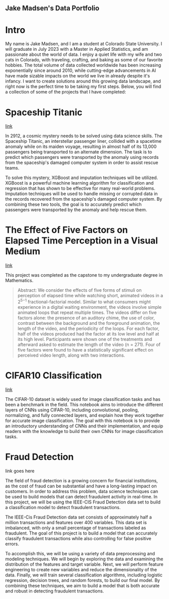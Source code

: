 ## Jake Madsen's Data Portfolio
# Intro
My name is Jake Madsen, and I am a student at Colorado State University. I will graduate in July 2023 with a Master in Applied Statistics, and am passionate about the world of data. I enjoy a quiet life with my wife and two cats in Colorado, with traveling, crafting, and baking as some of our favorite hobbies. The total volume of data collected worldwide has been increasing exponentially since around 2010, while cutting-edge advancements in AI have made sizable impacts on the world we live in already despite it's infancy. I want to create solutions around this growing data landscape, and right now is the perfect time to be taking my first steps.
Below, you will find a collection of some of the projects that I have completed:

# Spaceship Titanic
[link](https://github.com/icosahedron10/spaceship-titanic/blob/main/Spaceship_Titanic.ipynb)

In 2912, a cosmic mystery needs to be solved using data science skills. The Spaceship Titanic, an interstellar passenger liner, collided with a spacetime anomaly while on its maiden voyage, resulting in almost half of its 13,000 passengers being transported to an alternate dimension. The task is to predict which passengers were transported by the anomaly using records from the spaceship's damaged computer system in order to assist rescue teams.

To solve this mystery, XGBoost and imputation techniques will be utilized. XGBoost is a powerful machine learning algorithm for classification and regression that has shown to be effective for many real-world problems. Imputation techniques will be used to handle missing or corrupted data in the records recovered from the spaceship's damaged computer system. By combining these two tools, the goal is to accurately predict which passengers were transported by the anomaly and help rescue them.

# The Effect of Five Factors on Elapsed Time Perception in a Visual Medium
[link](https://github.com/icosahedron10/data-projects/blob/main/The%20Effect%20of%20Five%20Factors%20on%20Elapsed%20Time%20Perception%20in%20a%20Visual%20Medium.pdf)

This project was completed as the capstone to my undergraduate degree in Mathematics.
>Abstract: We consider the effects of five forms of stimuli on perception of elapsed time while watching short, animated videos in a 2<sup>5−1</sup> fractional-factorial model. Similar to what consumers might experience in a digital waiting environment, the videos involve simple animated loops that repeat multiple times. The videos differ on five factors alone: the presence of an auditory chime, the use of color, contrast between the background and the foreground animation, the length of the video, and the periodicity of the loops. For each factor, half of the videos produced had the factor at its low level and half at its high level. Participants were shown one of the treatments and afterward asked to estimate the length of the video (n = 271). Four of five factors were found to have a statistically significant effect on perceived video length, along with two interactions.

# CIFAR10 Classification
[link](https://github.com/icosahedron10/cifar10-cnn/blob/main/CIFAR10.ipynb)

The CIFAR-10 dataset is widely used for image classification tasks and has been a benchmark in the field. This notebook aims to introduce the different layers of CNNs using CIFAR-10, including convolutional, pooling, normalizing, and fully connected layers, and explain how they work together for accurate image classification. The goal with this notebook is to provide an introductory understanding of CNNs and their implementation, and equip readers with the knowledge to build their own CNNs for image classification tasks.

# Fraud Detection
link goes here

The field of fraud detection is a growing concern for financial institutions, as the cost of fraud can be substantial and have a long-lasting impact on customers. In order to address this problem, data science techniques can be used to build models that can detect fraudulent activity in real-time. In this project, we will be using the IEEE-CIS Fraud Detection data set to build a classification model to detect fraudulent transactions.

The IEEE-Cis Fraud Detection data set consists of approximately half a million transactions and features over 400 variables. This data set is imbalanced, with only a small percentage of transactions labeled as fraudulent. The goal of this project is to build a model that can accurately classify fraudulent transactions while also controlling for false positive errors.

To accomplish this, we will be using a variety of data preprocessing and modeling techniques. We will begin by exploring the data and examining the distribution of the features and target variable. Next, we will perform feature engineering to create new variables and reduce the dimensionality of the data. Finally, we will train several classification algorithms, including logistic regression, decision trees, and random forests, to build our final model. By combining these techniques, we aim to build a model that is both accurate and robust in detecting fraudulent transactions.
